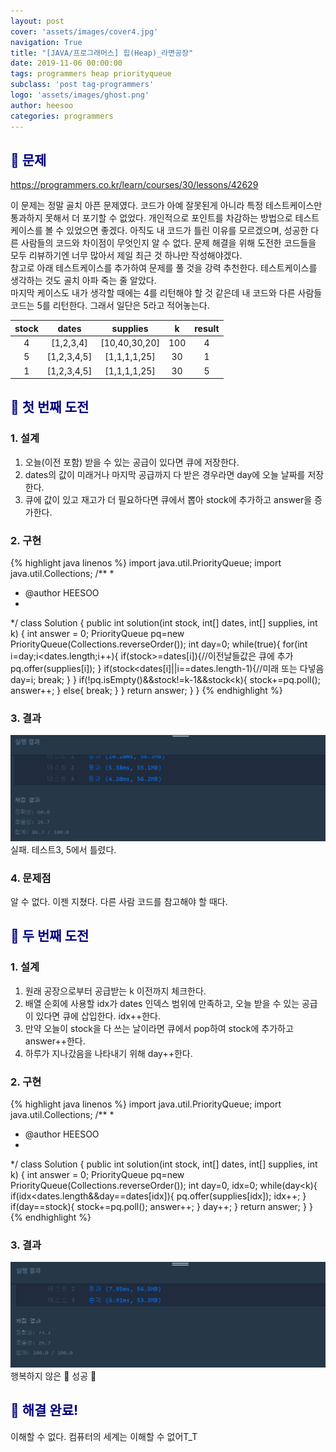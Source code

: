 ```yaml
---
layout: post
cover: 'assets/images/cover4.jpg'
navigation: True
title: "[JAVA/프로그래머스] 힙(Heap)_라면공장"
date: 2019-11-06 00:00:00
tags: programmers heap priorityqueue
subclass: 'post tag-programmers'
logo: 'assets/images/ghost.png'
author: heesoo
categories: programmers
---
```

## <span style="color:navy">👀 문제</span>
<https://programmers.co.kr/learn/courses/30/lessons/42629>

이 문제는 정말 골치 아픈 문제였다. 코드가 아예 잘못된게 아니라 특정 테스트케이스만 통과하지 못해서 더 포기할 수 없었다. 개인적으로 포인트를 차감하는 방법으로 테스트케이스를 볼 수 있었으면 좋겠다. 아직도 내 코드가 틀린 이유를 모르겠으며, 성공한 다른 사람들의 코드와 차이점이 무엇인지 알 수 없다. 문제 해결을 위해 도전한 코드들을 모두 리뷰하기엔 너무 많아서 제일 최근 것 하나만 작성해야겠다.  
참고로 아래 테스트케이스를 추가하여 문제를 풀 것을 강력 추천한다. 테스트케이스를 생각하는 것도 골치 아파 죽는 줄 알았다.  
마지막 케이스도 내가 생각할 때에는 4를 리턴해야 할 것 같은데 내 코드와 다른 사람들 코드는 5를 리턴한다. 그래서 일단은 5라고 적어놓는다.  

| stock | dates | supplies | k | result |
| :----: | :----: | :----: | :----: | :----: |
| 4 | [1,2,3,4] | [10,40,30,20] | 100 | 4 |
| 5 | [1,2,3,4,5] | [1,1,1,1,25] | 30 | 1 |
| 1 | [1,2,3,4,5] | [1,1,1,1,25] | 30 | 5 |



## <span style="color:navy">👊 첫 번째 도전</span>

### 1. 설계
1. 오늘(이전 포함) 받을 수 있는 공급이 있다면 큐에 저장한다.
2. dates의 값이 미래거나 마지막 공급까지 다 받은 경우라면 day에 오늘 날짜를 저장한다.
3. 큐에 값이 있고 재고가 더 필요하다면 큐에서 뽑아 stock에 추가하고 answer을 증가한다.

### 2. 구현
{% highlight java linenos %}
import java.util.PriorityQueue;
import java.util.Collections;
/**
 *
 * @author HEESOO
 *
 */
class Solution {
    public int solution(int stock, int[] dates, int[] supplies, int k) {
        int answer = 0;
        PriorityQueue<Integer> pq=new PriorityQueue<Integer>(Collections.reverseOrder());
        int day=0;
        while(true){
            for(int i=day;i<dates.length;i++){
                if(stock>=dates[i]){//이전날들값은 큐에 추가
                    pq.offer(supplies[i]);
                }
                if(stock<dates[i]||i==dates.length-1){//미래 또는 다넣음
                    day=i;
                    break;
                }
            }
            if(!pq.isEmpty()&&stock!=k-1&&stock<k){
                stock+=pq.poll();
                answer++;
            }
            else{
                break;
            }
        }
        return answer;
    }
}
{% endhighlight %}
### 3. 결과
![실행결과](./assets/images/191106_1.PNG)
실패. 테스트3, 5에서 틀렸다.

### 4. 문제점
알 수 없다. 이젠 지쳤다. 다른 사람 코드를 참고해야 할 때다.


## <span style="color:navy">👊 두 번째 도전</span>

### 1. 설계
1. 원래 공장으로부터 공급받는 k 이전까지 체크한다.
2. 배열 순회에 사용할 idx가 dates 인덱스 범위에 만족하고, 오늘 받을 수 있는 공급이 있다면 큐에 삽입한다. idx++한다.
3. 만약 오늘이 stock을 다 쓰는 날이라면 큐에서 pop하여 stock에 추가하고 answer++한다.
4. 하루가 지나갔음을 나타내기 위해 day++한다.


### 2. 구현
{% highlight java linenos %}
import java.util.PriorityQueue;
import java.util.Collections;
/**
 *
 * @author HEESOO
 *
 */
class Solution {
    public int solution(int stock, int[] dates, int[] supplies, int k) {
        int answer = 0;
        PriorityQueue<Integer> pq=new PriorityQueue<Integer>(Collections.reverseOrder());
        int day=0, idx=0;
        while(day<k){
            if(idx<dates.length&&day==dates[idx]){
                pq.offer(supplies[idx]);
                idx++;
            }
            if(day==stock){
                stock+=pq.poll();
                answer++;
            }
            day++;
        }
        return answer;
    }
}
{% endhighlight %}

### 3. 결과
![실행결과](./assets/images/191106_2.PNG)
행복하지 않은 🤟 성공 🤟

## <span style="color:navy">👏 해결 완료!</span>
이해할 수 없다. 컴퓨터의 세계는 이해할 수 없어T_T
